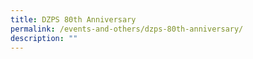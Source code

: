 ```yaml
---
title: DZPS 80th Anniversary
permalink: /events-and-others/dzps-80th-anniversary/
description: ""
---
```


